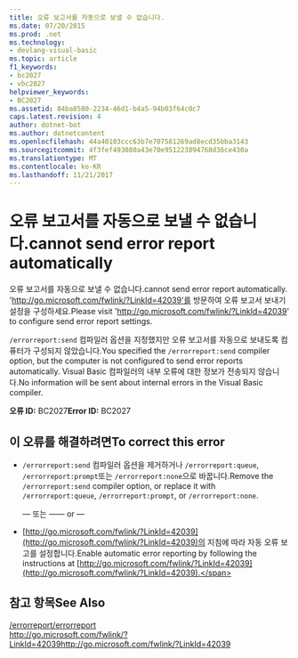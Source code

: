 ```yaml
---
title: 오류 보고서를 자동으로 보낼 수 없습니다.
ms.date: 07/20/2015
ms.prod: .net
ms.technology:
- devlang-visual-basic
ms.topic: article
f1_keywords:
- bc2027
- vbc2027
helpviewer_keywords:
- BC2027
ms.assetid: 84ba8580-2234-46d1-b4a5-94b03f64c0c7
caps.latest.revision: 4
author: dotnet-bot
ms.author: dotnetcontent
ms.openlocfilehash: 44a40103ccc63b7e707581269ad8ecd35bba3143
ms.sourcegitcommit: 4f3fef493080a43e70e951223894768d36ce430a
ms.translationtype: MT
ms.contentlocale: ko-KR
ms.lasthandoff: 11/21/2017
---
```

# <a name="cannot-send-error-report-automatically"></a><span data-ttu-id="5af5d-102">오류 보고서를 자동으로 보낼 수 없습니다.</span><span class="sxs-lookup"><span data-stu-id="5af5d-102">cannot send error report automatically</span></span>
<span data-ttu-id="5af5d-103">오류 보고서를 자동으로 보낼 수 없습니다.</span><span class="sxs-lookup"><span data-stu-id="5af5d-103">cannot send error report automatically.</span></span> <span data-ttu-id="5af5d-104">'http://go.microsoft.com/fwlink/?LinkId=42039'를 방문하여 오류 보고서 보내기 설정을 구성하세요.</span><span class="sxs-lookup"><span data-stu-id="5af5d-104">Please visit 'http://go.microsoft.com/fwlink/?LinkId=42039' to configure send error report settings.</span></span>  
  
 <span data-ttu-id="5af5d-105">`/errorreport:send` 컴파일러 옵션을 지정했지만 오류 보고서를 자동으로 보내도록 컴퓨터가 구성되지 않았습니다.</span><span class="sxs-lookup"><span data-stu-id="5af5d-105">You specified the `/errorreport:send` compiler option, but the computer is not configured to send error reports automatically.</span></span> <span data-ttu-id="5af5d-106">Visual Basic 컴파일러의 내부 오류에 대한 정보가 전송되지 않습니다.</span><span class="sxs-lookup"><span data-stu-id="5af5d-106">No information will be sent about internal errors in the Visual Basic compiler.</span></span>  
  
 <span data-ttu-id="5af5d-107">**오류 ID:** BC2027</span><span class="sxs-lookup"><span data-stu-id="5af5d-107">**Error ID:** BC2027</span></span>  
  
## <a name="to-correct-this-error"></a><span data-ttu-id="5af5d-108">이 오류를 해결하려면</span><span class="sxs-lookup"><span data-stu-id="5af5d-108">To correct this error</span></span>  
  
-   <span data-ttu-id="5af5d-109">`/errorreport:send` 컴파일러 옵션을 제거하거나 `/errorreport:queue`, `/errorreport:prompt`또는 `/errorreport:none`으로 바꿉니다.</span><span class="sxs-lookup"><span data-stu-id="5af5d-109">Remove the `/errorreport:send` compiler option, or replace it with `/errorreport:queue`, `/errorreport:prompt`, or `/errorreport:none`.</span></span>  
  
     <span data-ttu-id="5af5d-110">— 또는 —</span><span class="sxs-lookup"><span data-stu-id="5af5d-110">— or —</span></span>  
  
-   <span data-ttu-id="5af5d-111">[http://go.microsoft.com/fwlink/?LinkId=42039](http://go.microsoft.com/fwlink/?LinkId=42039)의 지침에 따라 자동 오류 보고를 설정합니다.</span><span class="sxs-lookup"><span data-stu-id="5af5d-111">Enable automatic error reporting by following the instructions at [http://go.microsoft.com/fwlink/?LinkId=42039](http://go.microsoft.com/fwlink/?LinkId=42039).</span></span>  
  
## <a name="see-also"></a><span data-ttu-id="5af5d-112">참고 항목</span><span class="sxs-lookup"><span data-stu-id="5af5d-112">See Also</span></span>  
 [<span data-ttu-id="5af5d-113">/errorreport</span><span class="sxs-lookup"><span data-stu-id="5af5d-113">/errorreport</span></span>](../../visual-basic/reference/command-line-compiler/errorreport.md)  
 [<span data-ttu-id="5af5d-114">http://go.microsoft.com/fwlink/?LinkId=42039</span><span class="sxs-lookup"><span data-stu-id="5af5d-114">http://go.microsoft.com/fwlink/?LinkId=42039</span></span>](http://go.microsoft.com/fwlink/?LinkId=42039)
